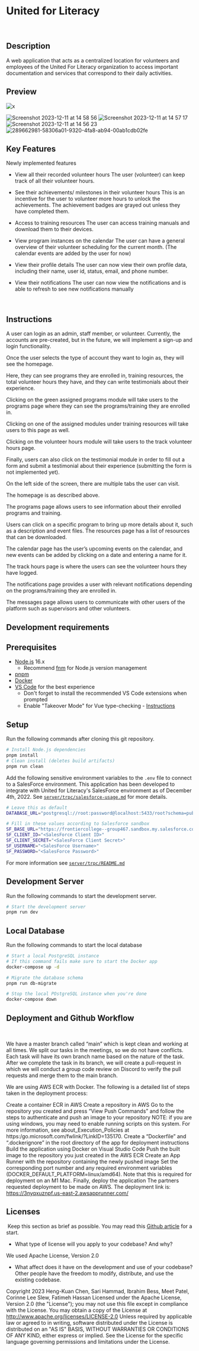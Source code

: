 # United for Literacy
​
## Description 

A web application that acts as a centralized location for volunteers and employees of the United For Literacy organization to access important documentation and services that correspond to their daily activities. 

## Preview
![x](https://github.com/sarihammad/United-For-Literacy/assets/63919507/71a6eefc-d2c0-41b3-8e96-328f18952b61)


![Screenshot 2023-12-11 at 14 58 56](https://github.com/sarihammad/United-For-Literacy/assets/63919507/153a5af1-a5d1-414e-b254-fb63b4aad6ec)
![Screenshot 2023-12-11 at 14 57 17](https://github.com/sarihammad/United-For-Literacy/assets/63919507/4ad7e2ac-f13f-4465-9ef2-0378c6a74775)
![Screenshot 2023-12-11 at 14 56 23](https://github.com/sarihammad/United-For-Literacy/assets/63919507/4a57cdfa-5cbb-4fab-9044-bab6912094be)
![289662981-58306a01-9320-4fa8-ab94-00ab1cdb02fe](https://github.com/sarihammad/United-For-Literacy/assets/63919507/f7e1dd67-d2f6-4ecd-86b5-0af9b28258df)




## Key Features
Newly implemented features
 * View all their recorded volunteer hours
The user (volunteer) can keep track of all their volunteer hours. 

 * See their achievements/ milestones in their volunteer hours
This is an incentive for the user to volunteer more hours to unlock the achievements. The achievement badges are grayed out unless they have completed them.

 * Access to training resources
The user can access training manuals and download them to their devices.

 * View program instances on the calendar
The user can have a general overview of their volunteer scheduling for the current month. (The calendar events are added by the user for now)

*  View their profile details
The user can now view their own profile data, including their name, user id, status, email, and phone number.

*  View their notifications
The user can now view the notifications and is able to refresh to see new notifications manually

​
## Instructions

A user can login as an admin, staff member, or volunteer. 
Currently, the accounts are pre-created, but in the future, we will implement a sign-up and login functionality. 

Once the user selects the type of account they want to login as, they will see the homepage. 

Here, they can see programs they are enrolled in, training resources, the total volunteer hours they have, and they can write testimonials about their experience. 

Clicking on the green assigned programs module will take users to the programs page where they can see the programs/training they are enrolled in. 

Clicking on one of the assigned modules under training resources will take users to this page as well. 

Clicking on the volunteer hours module will take users to the track volunteer hours page. 

Finally, users can also click on the testimonial module in order to fill out a form and submit a testimonial about their experience (submitting the form is not implemented yet). 

On the left side of the screen, there are multiple tabs the user can visit. 

The homepage is as described above. 

The programs page allows users to see information about their enrolled programs and training. 

Users can click on a specific program to bring up more details about it, such as a description and event files. The resources page has a list of resources that can be downloaded. 

The calendar page has the user’s upcoming events on the calendar, and new events can be added by clicking on a date and entering a name for it. 

The track hours page is where the users can see the volunteer hours they have logged. 

The notifications page provides a user with relevant notifications depending on the programs/training they are enrolled in. 

The messages page allows users to communicate with other users of the platform such as supervisors and other volunteers. 
 
 ## Development requirements


## Prerequisites

- [Node.js](https://nodejs.org/en/) 16.x
  - Recommend [fnm](https://github.com/Schniz/fnm) for Node.js version management
- [pnpm](https://pnpm.io/)
- [Docker](https://www.docker.com/)
- [VS Code](https://code.visualstudio.com/) for the best experience
  - Don't forget to install the recommended VS Code extensions when prompted
  - Enable "Takeover Mode" for Vue type-checking - [Instructions](https://github.com/johnsoncodehk/volar/discussions/471)

## Setup

Run the following commands after cloning this git repository.

```bash
# Install Node.js dependencies
pnpm install
# Clean install (deletes build artifacts)
pnpm run clean
```

Add the following sensitive environment variables to the `.env` file to connect to a SalesForce environment. This application has been developed to integrate with United for Literacy's SalesForce environment as of December 4th, 2022. See [`server/trpc/salesforce-usage.md`](https://github.com/csc301-fall-2022/team-project-5-frontier-college-m/tree/main/server/trpc/salesforce-usage.md) for more details.

```bash
# Leave this as default
DATABASE_URL="postgresql://root:password@localhost:5433/root?schema=public"

# Fill in these values according to Salesforce sandbox
SF_BASE_URL="https://frontiercollege--group467.sandbox.my.salesforce.com"
SF_CLIENT_ID="<SalesForce Client ID>"
SF_CLIENT_SECRET="<SalesForce Client Secret>"
SF_USERNAME="<SalesForce Username>"
SF_PASSWORD="<SalesForce Password>"
```

For more information see [`server/trpc/README.md`](https://github.com/csc301-fall-2022/team-project-5-frontier-college-m/tree/main/server/trpc)

## Development Server

Run the following commands to start the development server.

```bash
# Start the development server
pnpm run dev
```

## Local Database

Run the following commands to start the local database

```bash
# Start a local PostgreSQL instance
# If this command fails make sure to start the Docker app
docker-compose up -d

# Migrate the database schema
pnpm run db-migrate

# Stop the local POstgreSQL instance when you're done
docker-compose down
```

 ## Deployment and Github Workflow
​

We have a master branch called “main” which is kept clean and working at all times. 
We split our tasks in the meetings, so we do not have conflicts. Each task will have its own branch name based on the nature of the task. 
After we complete the task in its branch, we will create a pull-request in which we will conduct a group code review on Discord to verify the pull requests and merge them to the main branch. 

We are using AWS ECR with Docker. The following is a detailed list of steps taken in the deployment process:

Create a container ECR in AWS
Create a repository in AWS
Go to the repository you created and press “View Push Commands” and follow the steps to authenticate and push an image to your repository
NOTE: if you are using windows, you may need to enable running 
scripts on this system. For more information, see about_Execution_Policies at https:/go.microsoft.com/fwlink/?LinkID=135170.
Create a “Dockerfile” and “.dockerignore” in the root directory of the app for deployment instructions
Build the application using Docker on Visual Studio Code
Push the built image to the repository you just created in the AWS ECR
Create an App Runner with the repository containing the newly pushed image
Set the corresponding port number and any required environment variables (DOCKER_DEFAULT_PLATFORM=linux/amd64). Note that this is required for deployment on an M1 Mac. 
Finally, deploy the application
​
The partners requested deployment to be made on AWS.
The deployment link is:
https://3nyqxuznpf.us-east-2.awsapprunner.com/

 ## Licenses 
​
 Keep this section as brief as possible. You may read this [Github article](https://help.github.com/en/github/creating-cloning-and-archiving-repositories/licensing-a-repository) for a start.
​
 * What type of license will you apply to your codebase? And why?

We used Apache License, Version 2.0

 * What affect does it have on the development and use of your codebase?
Other people have the freedom to modify, distribute, and use the existing codebase.

Copyright 2023 Heng-Kuan Chen, Sari Hammad, Ibrahim Bess, Meet Patel, Corinne Lee Slew, Fatimeh Hassan Licensed under the Apache License, Version 2.0 (the "License"); 
you may not use this file except in compliance with the License. You may obtain a copy of the License at http://www.apache.org/licenses/LICENSE-2.0 Unless required by applicable law or agreed to in writing, software distributed under the License is distributed on an "AS IS" BASIS, WITHOUT WARRANTIES OR CONDITIONS OF ANY KIND, either express or implied. See the License for the specific language governing permissions and limitations under the License.
